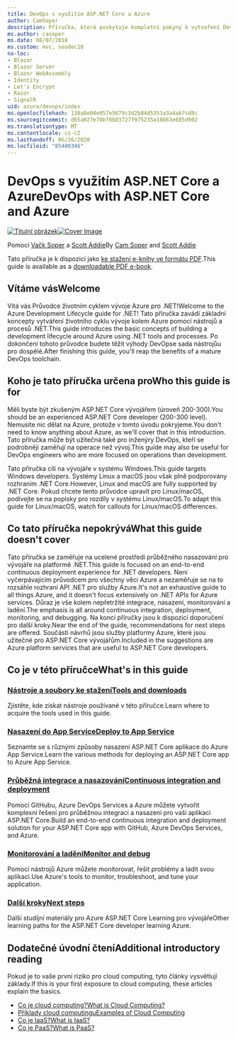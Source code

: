 ```yaml
---
title: DevOps s využitím ASP.NET Core a Azure
author: CamSoper
description: Příručka, která poskytuje kompletní pokyny k vytvoření DevOps kanálu pro ASP.NET Core aplikaci hostovanou v Azure.
ms.author: casoper
ms.date: 08/07/2018
ms.custom: mvc, seodec18
no-loc:
- Blazor
- Blazor Server
- Blazor WebAssembly
- Identity
- Let's Encrypt
- Razor
- SignalR
uid: azure/devops/index
ms.openlocfilehash: 138a8e04e057e5679c3d2b84d5351a3a4ab7cd8c
ms.sourcegitcommit: d65a027e78bf0b83727f975235a18863e685d902
ms.translationtype: MT
ms.contentlocale: cs-CZ
ms.lasthandoff: 06/26/2020
ms.locfileid: "85400346"
---
```

# <a name="devops-with-aspnet-core-and-azure"></a><span data-ttu-id="55dd9-103">DevOps s využitím ASP.NET Core a Azure</span><span class="sxs-lookup"><span data-stu-id="55dd9-103">DevOps with ASP.NET Core and Azure</span></span>

<span data-ttu-id="55dd9-104">[![Titulní obrázek](./media/cover-large.png)](https://aka.ms/devopsbook)</span><span class="sxs-lookup"><span data-stu-id="55dd9-104">[![Cover Image](./media/cover-large.png)](https://aka.ms/devopsbook)</span></span>

<span data-ttu-id="55dd9-105">Pomocí [Vačk Soper](https://twitter.com/camsoper) a [Scott Addie](https://twitter.com/scottaddie)</span><span class="sxs-lookup"><span data-stu-id="55dd9-105">By [Cam Soper](https://twitter.com/camsoper) and [Scott Addie](https://twitter.com/scottaddie)</span></span>

<span data-ttu-id="55dd9-106">Tato příručka je k dispozici jako [ke stažení e-knihy ve formátu PDF](https://aka.ms/devopsbook).</span><span class="sxs-lookup"><span data-stu-id="55dd9-106">This guide is available as a [downloadable PDF e-book](https://aka.ms/devopsbook).</span></span>

## <a name="welcome"></a><span data-ttu-id="55dd9-107">Vítáme vás</span><span class="sxs-lookup"><span data-stu-id="55dd9-107">Welcome</span></span> 

<span data-ttu-id="55dd9-108">Vítá vás Průvodce životním cyklem vývoje Azure pro .NET!</span><span class="sxs-lookup"><span data-stu-id="55dd9-108">Welcome to the Azure Development Lifecycle guide for .NET!</span></span> <span data-ttu-id="55dd9-109">Tato příručka zavádí základní koncepty vytváření životního cyklu vývoje kolem Azure pomocí nástrojů a procesů .NET.</span><span class="sxs-lookup"><span data-stu-id="55dd9-109">This guide introduces the basic concepts of building a development lifecycle around Azure using .NET tools and processes.</span></span> <span data-ttu-id="55dd9-110">Po dokončení tohoto průvodce budete těžit výhody DevOpse sada nástrojůu pro dospělé.</span><span class="sxs-lookup"><span data-stu-id="55dd9-110">After finishing this guide, you'll reap the benefits of a mature DevOps toolchain.</span></span>

## <a name="who-this-guide-is-for"></a><span data-ttu-id="55dd9-111">Koho je tato příručka určena pro</span><span class="sxs-lookup"><span data-stu-id="55dd9-111">Who this guide is for</span></span>

<span data-ttu-id="55dd9-112">Měli byste být zkušeným ASP.NET Core vývojářem (úroveň 200-300).</span><span class="sxs-lookup"><span data-stu-id="55dd9-112">You should be an experienced ASP.NET Core developer (200-300 level).</span></span> <span data-ttu-id="55dd9-113">Nemusíte nic dělat na Azure, protože v tomto úvodu pokryjeme.</span><span class="sxs-lookup"><span data-stu-id="55dd9-113">You don't need to know anything about Azure, as we'll cover that in this introduction.</span></span> <span data-ttu-id="55dd9-114">Tato příručka může být užitečná také pro inženýry DevOps, kteří se podrobněji zaměřují na operace než vývoj.</span><span class="sxs-lookup"><span data-stu-id="55dd9-114">This guide may also be useful for DevOps engineers who are more focused on operations than development.</span></span>

<span data-ttu-id="55dd9-115">Tato příručka cílí na vývojáře v systému Windows.</span><span class="sxs-lookup"><span data-stu-id="55dd9-115">This guide targets Windows developers.</span></span> <span data-ttu-id="55dd9-116">Systémy Linux a macOS jsou však plně podporovány rozhraním .NET Core.</span><span class="sxs-lookup"><span data-stu-id="55dd9-116">However, Linux and macOS are fully supported by .NET Core.</span></span> <span data-ttu-id="55dd9-117">Pokud chcete tento průvodce upravit pro Linux/macOS, podívejte se na popisky pro rozdíly v systému Linux/macOS.</span><span class="sxs-lookup"><span data-stu-id="55dd9-117">To adapt this guide for Linux/macOS, watch for callouts for Linux/macOS differences.</span></span>

## <a name="what-this-guide-doesnt-cover"></a><span data-ttu-id="55dd9-118">Co tato příručka nepokrývá</span><span class="sxs-lookup"><span data-stu-id="55dd9-118">What this guide doesn't cover</span></span>

<span data-ttu-id="55dd9-119">Tato příručka se zaměřuje na ucelené prostředí průběžného nasazování pro vývojáře na platformě .NET.</span><span class="sxs-lookup"><span data-stu-id="55dd9-119">This guide is focused on an end-to-end continuous deployment experience for .NET developers.</span></span> <span data-ttu-id="55dd9-120">Není vyčerpávajícím průvodcem pro všechny věci Azure a nezaměřuje se na to rozsáhle rozhraní API .NET pro služby Azure.</span><span class="sxs-lookup"><span data-stu-id="55dd9-120">It's not an exhaustive guide to all things Azure, and it doesn't focus extensively on .NET APIs for Azure services.</span></span> <span data-ttu-id="55dd9-121">Důraz je vše kolem nepřetržité integrace, nasazení, monitorování a ladění.</span><span class="sxs-lookup"><span data-stu-id="55dd9-121">The emphasis is all around continuous integration, deployment, monitoring, and debugging.</span></span> <span data-ttu-id="55dd9-122">Na konci příručky jsou k dispozici doporučení pro další kroky.</span><span class="sxs-lookup"><span data-stu-id="55dd9-122">Near the end of the guide, recommendations for next steps are offered.</span></span> <span data-ttu-id="55dd9-123">Součástí návrhů jsou služby platformy Azure, které jsou užitečné pro ASP.NET Core vývojářům.</span><span class="sxs-lookup"><span data-stu-id="55dd9-123">Included in the suggestions are Azure platform services that are useful to ASP.NET Core developers.</span></span>

## <a name="whats-in-this-guide"></a><span data-ttu-id="55dd9-124">Co je v této příručce</span><span class="sxs-lookup"><span data-stu-id="55dd9-124">What's in this guide</span></span>

### <a name="tools-and-downloads"></a>[<span data-ttu-id="55dd9-125">Nástroje a soubory ke stažení</span><span class="sxs-lookup"><span data-stu-id="55dd9-125">Tools and downloads</span></span>](xref:azure/devops/tools-and-downloads)

<span data-ttu-id="55dd9-126">Zjistěte, kde získat nástroje používané v této příručce.</span><span class="sxs-lookup"><span data-stu-id="55dd9-126">Learn where to acquire the tools used in this guide.</span></span>

### <a name="deploy-to-app-service"></a>[<span data-ttu-id="55dd9-127">Nasazení do App Service</span><span class="sxs-lookup"><span data-stu-id="55dd9-127">Deploy to App Service</span></span>](xref:azure/devops/deploy-to-app-service)

<span data-ttu-id="55dd9-128">Seznamte se s různými způsoby nasazení ASP.NET Core aplikace do Azure App Service.</span><span class="sxs-lookup"><span data-stu-id="55dd9-128">Learn the various methods for deploying an ASP.NET Core app to Azure App Service.</span></span>

### <a name="continuous-integration-and-deployment"></a>[<span data-ttu-id="55dd9-129">Průběžná integrace a nasazování</span><span class="sxs-lookup"><span data-stu-id="55dd9-129">Continuous integration and deployment</span></span>](xref:azure/devops/cicd)

<span data-ttu-id="55dd9-130">Pomocí GitHubu, Azure DevOps Services a Azure můžete vytvořit komplexní řešení pro průběžnou integraci a nasazení pro vaši aplikaci ASP.NET Core.</span><span class="sxs-lookup"><span data-stu-id="55dd9-130">Build an end-to-end continuous integration and deployment solution for your ASP.NET Core app with GitHub, Azure DevOps Services, and Azure.</span></span>

### <a name="monitor-and-debug"></a>[<span data-ttu-id="55dd9-131">Monitorování a ladění</span><span class="sxs-lookup"><span data-stu-id="55dd9-131">Monitor and debug</span></span>](xref:azure/devops/monitor)

<span data-ttu-id="55dd9-132">Pomocí nástrojů Azure můžete monitorovat, řešit problémy a ladit svou aplikaci.</span><span class="sxs-lookup"><span data-stu-id="55dd9-132">Use Azure's tools to monitor, troubleshoot, and tune your application.</span></span>

### <a name="next-steps"></a>[<span data-ttu-id="55dd9-133">Další kroky</span><span class="sxs-lookup"><span data-stu-id="55dd9-133">Next steps</span></span>](xref:azure/devops/next-steps)

<span data-ttu-id="55dd9-134">Další studijní materiály pro Azure ASP.NET Core Learning pro vývojáře</span><span class="sxs-lookup"><span data-stu-id="55dd9-134">Other learning paths for the ASP.NET Core developer learning Azure.</span></span>

## <a name="additional-introductory-reading"></a><span data-ttu-id="55dd9-135">Dodatečné úvodní čtení</span><span class="sxs-lookup"><span data-stu-id="55dd9-135">Additional introductory reading</span></span>

<span data-ttu-id="55dd9-136">Pokud je to vaše první riziko pro cloud computing, tyto články vysvětlují základy.</span><span class="sxs-lookup"><span data-stu-id="55dd9-136">If this is your first exposure to cloud computing, these articles explain the basics.</span></span>

* [<span data-ttu-id="55dd9-137">Co je cloud computing?</span><span class="sxs-lookup"><span data-stu-id="55dd9-137">What is Cloud Computing?</span></span>](https://azure.microsoft.com/overview/what-is-cloud-computing/)
* [<span data-ttu-id="55dd9-138">Příklady cloud computingu</span><span class="sxs-lookup"><span data-stu-id="55dd9-138">Examples of Cloud Computing</span></span>](https://azure.microsoft.com/overview/examples-of-cloud-computing/)
* [<span data-ttu-id="55dd9-139">Co je IaaS?</span><span class="sxs-lookup"><span data-stu-id="55dd9-139">What is IaaS?</span></span>](https://azure.microsoft.com/overview/what-is-iaas/)
* [<span data-ttu-id="55dd9-140">Co je PaaS?</span><span class="sxs-lookup"><span data-stu-id="55dd9-140">What is PaaS?</span></span>](https://azure.microsoft.com/overview/what-is-paas/)
